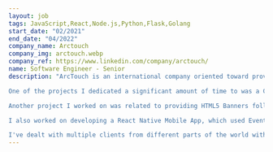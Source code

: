 ```yaml
---
layout: job
tags: JavaScript,React,Node.js,Python,Flask,Golang
start_date: "02/2021"
end_date: "04/2022"
company_name: Arctouch
company_img: arctouch.webp
company_ref: https://www.linkedin.com/company/arctouch/
name: Software Engineer - Senior
description: "ArcTouch is an international company oriented toward providing other companies with human resources.

One of the projects I dedicated a significant amount of time to was a Cloud Computing Application. This project, which utilized Goland, MongoDB, RabbitMQ, and gRPC, integrated multiple Back-end services to provide Real-Time information about the assets. The React.js Front-end allowed access to this information and the ability to send signals. Additionally, we developed UI tools for the Data Science team to analyze and send Cloud commands to each service.

Another project I worked on was related to providing HTML5 Banners following accessibility directives, Mobile Applications with React Native, and Multi-language applications.

I also worked on developing a React Native Mobile App, which used Event-driven communication to integrate a web app inside.

I've dealt with multiple clients from different parts of the world with different time zones and languages, which helped me improve my English speaking and problem-solving skills."
---
```

